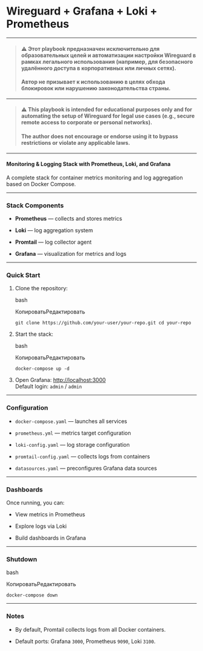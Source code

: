 # Wireguard + Grafana + Loki + Prometheus
---
> #### **⚠️ Этот playbook предназначен исключительно для образовательных целей и автоматизации настройки Wireguard в рамках легального использования (например, для безопасного удалённого доступа в корпоративных или личных сетях).**
> #### **Автор не призывает к использованию в целях обхода блокировок или нарушению законодательства страны.**
---
> #### **⚠️ This playbook is intended for educational purposes only and for automating the setup of Wireguard for legal use cases (e.g., secure remote access to corporate or personal networks).**
> #### **The author does not encourage or endorse using it to bypass restrictions or violate any applicable laws.**
---
#### Monitoring & Logging Stack with Prometheus, Loki, and Grafana

A complete stack for container metrics monitoring and log aggregation based on Docker Compose.

---
### Stack Components

- **Prometheus** — collects and stores metrics
    
- **Loki** — log aggregation system
    
- **Promtail** — log collector agent
    
- **Grafana** — visualization for metrics and logs
    

---
### Quick Start

1. Clone the repository:
    
    bash
    
    КопироватьРедактировать
    
    `git clone https://github.com/your-user/your-repo.git cd your-repo`
    
2. Start the stack:
    
    bash
    
    КопироватьРедактировать
    
    `docker-compose up -d`
    
3. Open Grafana: [http://localhost:3000](http://localhost:3000)  
    Default login: `admin` / `admin`
    

---
### Configuration

- `docker-compose.yaml` — launches all services
    
- `prometheus.yml` — metrics target configuration
    
- `loki-config.yaml` — log storage configuration
    
- `promtail-config.yaml` — collects logs from containers
    
- `datasources.yaml` — preconfigures Grafana data sources
    

---
### Dashboards

Once running, you can:

- View metrics in Prometheus
    
- Explore logs via Loki
    
- Build dashboards in Grafana
    

---
### Shutdown

bash

КопироватьРедактировать

`docker-compose down`

---
### Notes

- By default, Promtail collects logs from all Docker containers.
    
- Default ports: Grafana `3000`, Prometheus `9090`, Loki `3100`.
